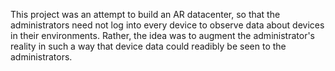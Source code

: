 This project was an attempt to build an AR datacenter, so that the administrators need not log into every device to observe data about devices in their environments. Rather, the idea was to augment the administrator's reality in such a way that device data could readibly be seen to the administrators. 
